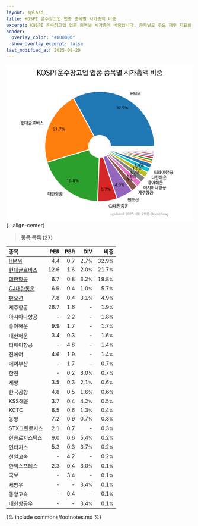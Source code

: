```yaml
---
layout: splash
title: KOSPI 운수창고업 업종 종목별 시가총액 비중
excerpt: KOSPI 운수창고업 업종 종목별 시가총액 비중입니다. 종목별로 주요 재무 지표를 함께 표시합니다.
header:
  overlay_color: "#800000"
  show_overlay_excerpt: false
last_modified_at: 2025-08-29
---
```



![KOSPI 운수창고업 업종 종목별 시가총액 비중](/stats/sector/images/kospi_업종_운수창고업_종목.png){: .align-center}


> **종목 목록 (27)**<a id="list"></a>

| **종목** | **PER** | **PBR** | **DIV** | **비중** |
| :------- | ------: | ------: | ------: | -------: |
| [HMM](/011200/) | 4.4 | 0.7 | 2.7<small>%</small> | 32.9<small>%</small> |
| [현대글로비스](/086280/) | 12.6 | 1.6 | 2.0<small>%</small> | 21.7<small>%</small> |
| [대한항공](/003490/) | 6.7 | 0.8 | 3.2<small>%</small> | 19.8<small>%</small> |
| [CJ대한통운](/000120/) | 6.9 | 0.4 | 1.0<small>%</small> | 5.7<small>%</small> |
| [팬오션](/028670/) | 7.8 | 0.4 | 3.1<small>%</small> | 4.9<small>%</small> |
| 제주항공 | 26.7 | 1.6 | - | 1.9<small>%</small> |
| 아시아나항공 | - | 2.2 | - | 1.8<small>%</small> |
| 흥아해운 | 9.9 | 1.7 | - | 1.7<small>%</small> |
| 대한해운 | 3.4 | 0.3 | - | 1.6<small>%</small> |
| 티웨이항공 | - | 4.8 | - | 1.4<small>%</small> |
| 진에어 | 4.6 | 1.9 | - | 1.4<small>%</small> |
| 에어부산 | - | 1.7 | - | 0.7<small>%</small> |
| 한진 | - | 0.2 | 3.0<small>%</small> | 0.7<small>%</small> |
| 세방 | 3.5 | 0.3 | 2.1<small>%</small> | 0.6<small>%</small> |
| 한국공항 | 4.8 | 0.5 | 1.6<small>%</small> | 0.6<small>%</small> |
| KSS해운 | 3.7 | 0.4 | 4.2<small>%</small> | 0.5<small>%</small> |
| KCTC | 6.5 | 0.6 | 1.3<small>%</small> | 0.4<small>%</small> |
| 동방 | 7.2 | 0.9 | 0.7<small>%</small> | 0.3<small>%</small> |
| STX그린로지스 | 2.1 | 0.7 | - | 0.3<small>%</small> |
| 한솔로지스틱스 | 9.0 | 0.6 | 5.4<small>%</small> | 0.2<small>%</small> |
| 인터지스 | 5.3 | 0.3 | 3.7<small>%</small> | 0.2<small>%</small> |
| 천일고속 | - | 4.2 | - | 0.2<small>%</small> |
| 한익스프레스 | 2.3 | 0.4 | 3.0<small>%</small> | 0.1<small>%</small> |
| 국보 | - | 3.4 | - | 0.1<small>%</small> |
| 세방우 | - | - | 3.4<small>%</small> | 0.1<small>%</small> |
| 동양고속 | - | 0.4 | - | 0.1<small>%</small> |
| 대한항공우 | - | - | 3.4<small>%</small> | 0.1<small>%</small> |

{% include commons/footnotes.md %}